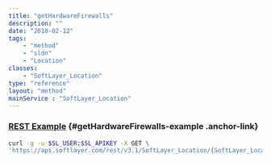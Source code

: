 ```yaml
---
title: "getHardwareFirewalls"
description: ""
date: "2018-02-12"
tags:
    - "method"
    - "sldn"
    - "Location"
classes:
    - "SoftLayer_Location"
type: "reference"
layout: "method"
mainService : "SoftLayer_Location"
---
```


### [REST Example](#getHardwareFirewalls-example) <a href="/article/rest/"><i class="fas fa-question"></i></a> {#getHardwareFirewalls-example .anchor-link} 
```bash
curl -g -u $SL_USER:$SL_APIKEY -X GET \
'https://api.softlayer.com/rest/v3.1/SoftLayer_Location/{SoftLayer_LocationID}/getHardwareFirewalls'
```
